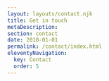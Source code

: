 ```yaml
---
layout: layouts/contact.njk
title: Get in touch
metaDescription: 
section: contact
date: 2018-01-01
permalink: /contact/index.html
eleventyNavigation:
  key: Contact
  order: 5
---
```


